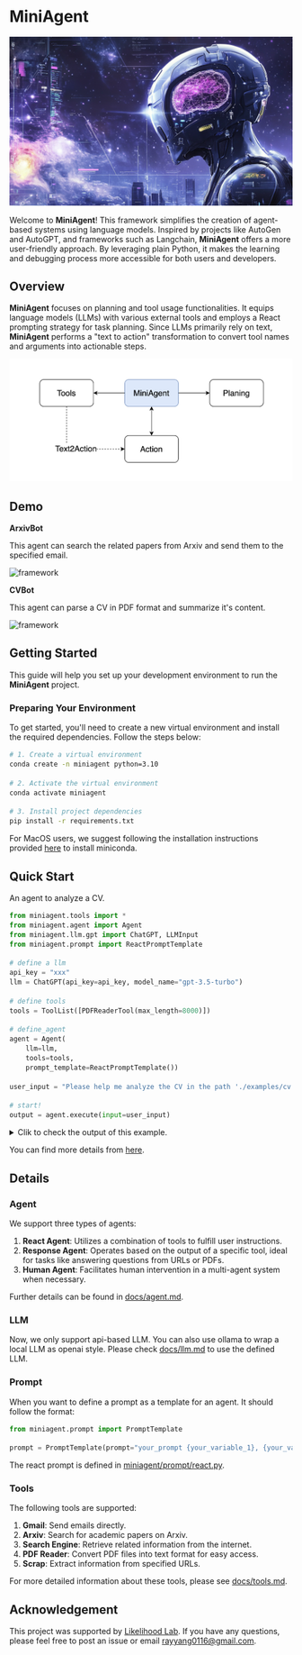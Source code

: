 # MiniAgent

![logo](./assets/logo.png)

Welcome to **MiniAgent**! This framework simplifies the creation of agent-based systems using language models. Inspired by projects like AutoGen and AutoGPT, and frameworks such as Langchain, **MiniAgent** offers a more user-friendly approach. By leveraging plain Python, it makes the learning and debugging process more accessible for both users and developers.

## Overview

**MiniAgent** focuses on planning and tool usage functionalities. It equips language models (LLMs) with various external tools and employs a React prompting strategy for task planning. Since LLMs primarily rely on text, **MiniAgent** performs a "text to action" transformation to convert tool names and arguments into actionable steps.

![framework](./assets/framework.png)

## Demo

**ArxivBot**
    
This agent can search the related papers from Arxiv and send them to the specified email.

![framework](./assets/case-1.gif)

**CVBot**
        
This agent can parse a CV in PDF format and summarize it's content.

![framework](./assets/case-2.gif)


## Getting Started
This guide will help you set up your development environment to run the **MiniAgent** project.

### Preparing Your Environment

To get started, you'll need to create a new virtual environment and install the required dependencies. Follow the steps below:

```sh
# 1. Create a virtual environment
conda create -n miniagent python=3.10

# 2. Activate the virtual environment
conda activate miniagent

# 3. Install project dependencies
pip install -r requirements.txt
```
For MacOS users, we suggest following the installation instructions provided [here](https://docs.anaconda.com/miniconda/) to install miniconda.


## Quick Start

An agent to analyze a CV.
```python
from miniagent.tools import *
from miniagent.agent import Agent
from miniagent.llm.gpt import ChatGPT, LLMInput
from miniagent.prompt import ReactPromptTemplate

# define a llm
api_key = "xxx"
llm = ChatGPT(api_key=api_key, model_name="gpt-3.5-turbo")

# define tools
tools = ToolList([PDFReaderTool(max_length=8000)])

# define_agent
agent = Agent(
    llm=llm,
    tools=tools, 
    prompt_template=ReactPromptTemplate())

user_input = "Please help me analyze the CV in the path './examples/cv.pdf', summarize the ability and experience of this candidate, propose 10 questions according to its content."

# start!
output = agent.execute(input=user_input)
```
<details>
<summary>Clik to check the output of this example.</summary>
The CV of Claud D. Park highlights extensive experience in software engineering, cloud infrastructure, and security research. Here’s a summary of their abilities and experience:

### Summary of Abilities and Experience

1. **Education**: 
   - Bachelor’s in Computer Science and Engineering from POSTECH (2010-2017).

2. **Technical Skills**:
   - **DevOps**: Proficient in AWS, Docker, Kubernetes, Terraform, and CI/CD tools like Jenkins and CircleCI.
   - **Back-end Development**: Experience with frameworks such as Koa, Express, Django, and REST API design.
   - **Front-end Development**: Knowledge of React, Redux, HTML5, and CSS preprocessors like SASS.
   - **Programming Languages**: Skilled in Node.js, Python, Java, and OCaml.

3. **Professional Experience**:
   - **Current Role**: Founding member and Site Reliability Engineer at DanggeunPay Inc. since March 2021, responsible for designing cloud infrastructure and improving operational efficiency.
   - **Previous Roles**: Held positions at various companies including DanggeunMarket Inc., Omnious Co., Ltd., and PLATCorp. Responsibilities ranged from infrastructure management, CI/CD pipeline setup, to software architecture.
   - **Research Experience**: Conducted research in machine learning and computer vision during undergraduate studies.

4. **Certifications**: 
   - Multiple AWS certifications including Solutions Architect, Developer, and Security Specialty, as well as Kubernetes and HashiCorp certifications.

5. **Awards and Honors**: 
   - Recognized in international hacking competitions such as DEFCON and AWS competitions, demonstrating strong skills in security and cloud technologies.

6. **Extracurricular Activities**: 
   - Active in the hacking community, with experience in organizing competitions and mentoring aspiring hackers.

### Proposed Questions

1. Can you explain your experience in designing cloud infrastructure and the specific challenges you faced?
2. What strategies did you implement to achieve over 30% cost savings on AWS resources?
3. Describe a time when you introduced a new technology or process that significantly improved operational efficiency.
4. How do you approach security in cloud environments, particularly in financial services?
5. Can you provide details on how you managed the Kubernetes clusters and the specific tools you used for orchestration?
6. Discuss your experience with Terraform and how it has helped in managing infrastructure as code.
7. What role did you play in the on-boarding process for new engineers in your previous positions?
8. How do you ensure continuous improvement in your infrastructure management practices?
9. Describe a project where you implemented a CI/CD pipeline and the impact it had on the development process.
10. What motivates you to stay updated with new technologies and participate in community events like hacking competitions?

This analysis and the questions can help in understanding the candidate's fit for roles involving cloud engineering, software development, and security.
</details>

You can find more details from [here](./examples).

## Details

### Agent

We support three types of agents:

1. **React Agent**: Utilizes a combination of tools to fulfill user instructions.
2. **Response Agent**: Operates based on the output of a specific tool, ideal for tasks like answering questions from URLs or PDFs.
3. **Human Agent**: Facilitates human intervention in a multi-agent system when necessary.

Further details can be found in [docs/agent.md](docs/agent.md).


###  LLM
Now, we only support api-based LLM. You can also use ollama to wrap a local LLM as openai style. Please check [docs/llm.md](docs/llm.md) to use the defined LLM.


### Prompt
When you want to define a prompt as a template for an agent. It should follow the format:
```python
from miniagent.prompt import PromptTemplate

prompt = PromptTemplate(prompt="your_prompt {your_variable_1}, {your_variable_2}", input_variables=['your_variable_1', 'your_variable_2'])
```

The react prompt is defined in [miniagent/prompt/react.py](./miniagent/prompt/react.py).

### Tools

The following tools are supported:

1. **Gmail**: Send emails directly.
2. **Arxiv**: Search for academic papers on Arxiv.
3. **Search Engine**: Retrieve related information from the internet.
4. **PDF Reader**: Convert PDF files into text format for easy access.
5. **Scrap**: Extract information from specified URLs.

For more detailed information about these tools, please see [docs/tools.md](docs/tools.md).


## Acknowledgement
This project was supported by [Likelihood Lab](http://www.maxlikelihood.cn/). If you have any questions, please feel free to post an issue or email rayyang0116@gmail.com.
